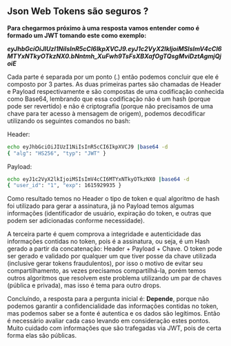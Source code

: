 ## Json Web Tokens são seguros ?

**Para chegarmos próximo à uma resposta vamos entender como é formado um JWT tomando este como exemplo:**

***eyJhbGciOiJIUzI1NiIsInR5cCI6IkpXVCJ9.eyJ1c2VyX2lkIjoiMSIsImV4cCI6MTYxNTkyOTkzNX0.bNntmh_XuFwh9TsFsXBXafOgTQsgMviDztAgmjQjoiE***

Cada parte é separada por um ponto (.) então podemos concluir que ele é composto por 3 partes. As duas primeiras partes são chamadas de Header e Payload respectivamente e são compostas de uma codificação conhecida como Base64, lembrando que essa codificação não é um hash (porque pode ser revertido) e não é criptografia (porque não precisamos de uma chave para ter acesso à mensagem de origem), podemos decodificar utilizando os seguintes comandos no bash:

Header:
```bash
echo eyJhbGciOiJIUzI1NiIsInR5cCI6IkpXVCJ9 |base64 -d
{ "alg": "HS256", "typ": "JWT" }
```
Payload:
```bash
echo eyJ1c2VyX2lkIjoiMSIsImV4cCI6MTYxNTkyOTkzNX0 |base64 -d
{ "user_id": "1", "exp": 1615929935 }
```

Como resultado temos no Header o tipo de token e qual algoritmo de hash foi utilizado para gerar a assinatura, já no Payload temos algumas informações (identificador de usuário, expiração do token, e outras que podem ser adicionadas conforme necessidade).

A terceira parte é quem comprova a integridade e autenticidade das informações contidas no token, pois é a assinatura, ou seja, é um Hash gerado a partir da concatenação: Header + Payload + Chave. O token pode ser gerado e validado por qualquer um que tiver posse da chave utilizada (inclusive gerar tokens fraudulentos), por isso o motivo de evitar seu compartilhamento, as vezes precisamos compartilhá-la, porém temos outros algoritmos que resolvem este problema utilizando um par de chaves (pública e privada), mas isso é tema para outro drops.

Concluíndo, a resposta para a pergunta inicial é: **Depende**, porque não podemos garantir a confidencialidade das informações contidas no token, mas podemos saber se a fonte é autentica e os dados são legítimos. Então é necessário avaliar cada caso levando em consideração estes pontos. Muito cuidado com informações que são trafegadas via JWT, pois de certa forma elas são públicas.